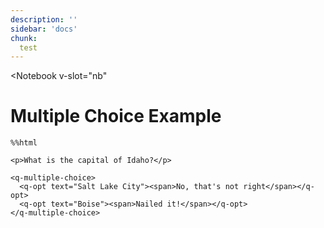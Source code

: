 ```yaml
---
description: ''
sidebar: 'docs'
chunk:
  test
---
```


<Notebook
  v-slot="nb"
  >


# Multiple Choice Example





<code-cell :status="nb.status" :onExecute="nb.execute" language="python">

    %%html
    
    <p>What is the capital of Idaho?</p>
    
    <q-multiple-choice>
      <q-opt text="Salt Lake City"><span>No, that's not right</span></q-opt>
      <q-opt text="Boise"><span>Nailed it!</span></q-opt>  
    </q-multiple-choice>
    


<template v-slot:output>



<p>What is the capital of Idaho?</p>

<q-multiple-choice>
  <q-opt text="Salt Lake City"><span>No, that's not right</span></q-opt>
  <q-opt text="Boise"><span>Nailed it!</span></q-opt>  
</q-multiple-choice>



</template>


</code-cell>



</Notebook>

